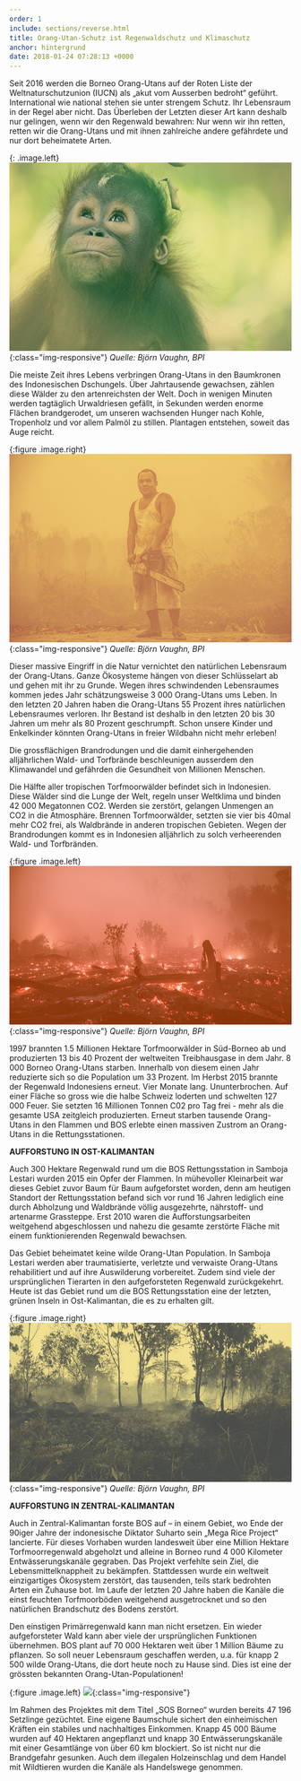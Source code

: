 ```yaml
---
order: 1
include: sections/reverse.html
title: Orang-Utan-Schutz ist Regenwaldschutz und Klimaschutz
anchor: hintergrund
date: 2018-01-24 07:28:13 +0000
---
```

Seit 2016 werden die Borneo Orang-Utans auf der Roten Liste der Weltnaturschutzunion (IUCN) als „akut vom Ausserben bedroht“ geführt. International wie national stehen sie unter strengem Schutz. Ihr Lebensraum in der Regel aber nicht. Das Überleben der Letzten dieser Art kann deshalb nur gelingen, wenn wir den Regenwald bewahren: Nur wenn wir ihn retten, retten wir die Orang-Utans und mit ihnen zahlreiche andere gefährdete und nur dort beheimatete Arten.

{: .image.left}
![image-title-here](assets/img/baby-ou-color-sm.jpg){:class="img-responsive"}
_Quelle: Björn Vaughn, BPI_

Die meiste Zeit ihres Lebens verbringen Orang-Utans in den Baumkronen des Indonesischen Dschungels. Über Jahrtausende gewachsen, zählen diese Wälder zu den artenreichsten der Welt. Doch in wenigen Minuten werden tagtäglich Urwaldriesen gefällt, in Sekunden werden enorme Flächen brandgerodet, um unseren wachsenden Hunger nach Kohle, Tropenholz und vor allem Palmöl zu stillen. Plantagen entstehen, soweit das Auge reicht.

{:figure .image.right}
![image-title-here](assets/img/chainsaw.jpg){:class="img-responsive"}
_Quelle: Björn Vaughn, BPI_

Dieser massive Eingriff in die Natur vernichtet den natürlichen Lebensraum der Orang-Utans. Ganze Ökosysteme hängen von dieser Schlüsselart ab und gehen mit ihr zu Grunde. Wegen ihres schwindenden Lebensraumes kommen jedes Jahr schätzungsweise 3 000 Orang-Utans ums Leben. In den letzten 20 Jahren haben die Orang-Utans 55 Prozent ihres natürlichen Lebensraumes verloren. Ihr Bestand ist deshalb in den letzten 20 bis 30 Jahren um mehr als 80 Prozent geschrumpft. Schon unsere Kinder und Enkelkinder könnten Orang-Utans in freier Wildbahn nicht mehr erleben!

Die grossflächigen Brandrodungen und die damit einhergehenden alljährlichen Wald- und Torfbrände beschleunigen ausserdem den Klimawandel und gefährden die Gesundheit von Millionen Menschen.

Die Hälfte aller tropischen Torfmoorwälder befindet sich in Indonesien. Diese Wälder sind die Lunge der Welt, regeln unser Weltklima und binden 42 000 Megatonnen CO2. Werden sie zerstört, gelangen Unmengen an CO2 in die Atmosphäre. Brennen Torfmoorwälder, setzten sie vier bis 40mal mehr CO2 frei, als Waldbrände in anderen tropischen Gebieten. Wegen der Brandrodungen kommt es in Indonesien alljährlich zu solch verheerenden Wald- und Torfbränden.

{:figure .image.left}
![image-title-here](assets/img/burnt-forest.jpg){:class="img-responsive"}
_Quelle: Björn Vaughn, BPI_

1997 brannten 1.5 Millionen Hektare Torfmoorwälder in Süd-Borneo ab und produzierten 13 bis 40 Prozent der weltweiten Treibhausgase in dem Jahr. 8 000 Borneo Orang-Utans starben. Innerhalb von diesem einen Jahr reduzierte sich so die Population um 33 Prozent. Im Herbst 2015 brannte der Regenwald Indonesiens erneut. Vier Monate lang. Ununterbrochen. Auf einer Fläche so gross wie die halbe Schweiz loderten und schwelten 127 000 Feuer. Sie setzten 16 Millionen Tonnen C02 pro Tag frei - mehr als die gesamte USA zeitgleich produzierten. Erneut starben tausende Orang-Utans in den Flammen und BOS erlebte einen massiven Zustrom an Orang-Utans in die Rettungsstationen.

**AUFFORSTUNG IN OST-KALIMANTAN**

Auch 300 Hektare Regenwald rund um die BOS Rettungsstation in Samboja Lestari wurden 2015 ein Opfer der Flammen. In mühevoller Kleinarbeit war dieses Gebiet zuvor Baum für Baum aufgeforstet worden, denn am heutigen Standort der Rettungsstation befand sich vor rund 16 Jahren lediglich eine durch Abholzung und Waldbrände völlig ausgezehrte, nährstoff- und artenarme Grassteppe. Erst 2010 waren die Aufforstungsarbeiten weitgehend abgeschlossen und nahezu die gesamte zerstörte Fläche mit einem funktionierenden Regenwald bewachsen.

Das Gebiet beheimatet keine wilde Orang-Utan Population. In Samboja Lestari werden aber traumatisierte, verletzte und verwaiste Orang-Utans rehabilitiert und auf ihre Auswilderung vorbereitet. Zudem sind viele der ursprünglichen Tierarten in den aufgeforsteten Regenwald zurückgekehrt. Heute ist das Gebiet rund um die BOS Rettungsstation eine der letzten, grünen Inseln in Ost-Kalimantan, die es zu erhalten gilt.

{:figure .image.right}
![image-title-here](assets/img/sl-fire.jpg){:class="img-responsive"}
_Quelle: Björn Vaughn, BPI_

**AUFFORSTUNG IN ZENTRAL-KALIMANTAN**

Auch in Zentral-Kalimantan forste BOS auf – in einem Gebiet, wo Ende der 90iger Jahre der indonesische Diktator Suharto sein „Mega Rice Project“ lancierte. Für dieses Vorhaben wurden landesweit über eine Million Hektare Torfmoorregenwald abgeholzt und alleine in Borneo rund 4 000 Kilometer Entwässerungskanäle gegraben. Das Projekt verfehlte sein Ziel, die Lebensmittelknappheit zu bekämpfen. Stattdessen wurde ein weltweit einzigartiges Ökosystem zerstört, das tausenden, teils stark bedrohten Arten ein Zuhause bot. Im Laufe der letzten 20 Jahre haben die Kanäle die einst feuchten Torfmoorböden weitgehend ausgetrocknet und so den natürlichen Brandschutz des Bodens zerstört.

Den einstigen Primärregenwald kann man nicht ersetzen. Ein wieder aufgeforsteter Wald kann aber viele der ursprünglichen Funktionen übernehmen. BOS plant auf 70 000 Hektaren weit über 1 Million Bäume zu pflanzen. So soll neuer Lebensraum geschaffen werden, u.a. für knapp 2 500 wilde Orang-Utans, die dort heute noch zu Hause sind. Dies ist eine der grössten bekannten Orang-Utan-Populationen!

{:figure .image.left}
![](/uploads/2018/01/24/16.JPG){:class="img-responsive"}

Im Rahmen des Projektes mit dem Titel „SOS Borneo“ wurden bereits 47 196 Setzlinge gezüchtet. Eine eigene Baumschule sichert den einheimischen Kräften ein stabiles und nachhaltiges Einkommen. Knapp 45 000 Bäume wurden auf 40 Hektaren angepflanzt und knapp 30 Entwässerungskanäle mit einer Gesamtlänge von über 60 km blockiert. So ist nicht nur die Brandgefahr gesunken. Auch dem illegalen Holzeinschlag und dem Handel mit Wildtieren wurden die Kanäle als Handelswege genommen.
